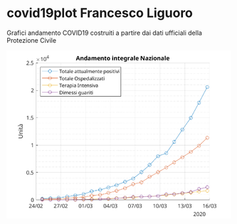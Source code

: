 # covid19plot Francesco Liguoro
Grafici andamento COVID19 costruiti a partire dai dati ufficiali della Protezione Civile 

![](Nazionale.bmp)
